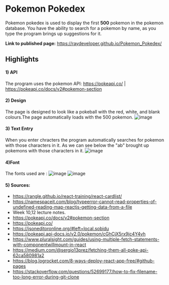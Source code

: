 # Pokemon Pokedex
Pokemon pokedex is used to display the first **500** pokemon in the pokemon database. You have the ability to search for a pokemon by name, as you type the program brings up suggestions for it.

**Link to published page:**  https://raydeveloper.github.io/Pokemon_Pokedex/

## Highlights

#### 1) API
The program uses the pokemon API:
https://pokeapi.co/ | https://pokeapi.co/docs/v2#pokemon-section 

#### 2) Design
The page is designed to look like a pokeball with the red, white, and blank colours.The page automatically loads with the 500 pokemon.
![image](https://user-images.githubusercontent.com/12537673/164114084-4f127201-8f65-4b7d-878b-5e4507b3e625.png)


#### 3) Text Entry
When you enter chracters the program automatically searches for pokemon with those characters in it. As we can see below the "ab" brought up pokemons with those characters in it.
![image](https://user-images.githubusercontent.com/12537673/164115595-616bdd7a-1a10-45e5-ab15-01202c8f69a1.png)

#### 4)Font

The fonts used are : 
![image](https://user-images.githubusercontent.com/12537673/164126934-3fab8761-ec3d-4b34-a589-f82c3545ea9b.png)
![image](https://user-images.githubusercontent.com/12537673/164126891-4c92bcda-2366-447f-8bf1-2da9ff2b262a.png)


#### 5) Sources:
- https://rangle.github.io/react-training/react-cardlist/
- https://namespaceit.com/blog/typeerror-cannot-read-properties-of-undefined-reading-map-reactjs-getting-data-from-a-file
- Week 10,12 lecture notes.
- https://pokeapi.co/docs/v2#pokemon-section
- https://pokeapi.co/
- https://jsoneditoronline.org/#left=local.sobidu
- https://pokeapi.api-docs.io/v2.0/pokemon/cGhCjX5rx9jc4Y4vh
- https://www.pluralsight.com/guides/using-multiple-fetch-statements-with-componentwillmount-in-react
- https://medium.com/@sergio13prez/fetching-them-all-poke-api-62ca580981a2
- https://blog.logrocket.com/8-ways-deploy-react-app-free/#github-pages
- https://stackoverflow.com/questions/52699177/how-to-fix-filename-too-long-error-during-git-clone






